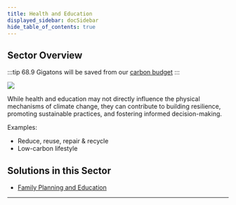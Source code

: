 ```yaml
---
title: Health and Education
displayed_sidebar: docSidebar
hide_table_of_contents: true
---
```


## Sector Overview

:::tip 68.9 Gigatons will be saved from our [carbon budget](../glossary/#carbon-budget)
:::

![](/../static/img/healthy-lifestyle.jpg)

While health and education may not directly influence the physical mechanisms of climate change, they can contribute to building resilience, promoting sustainable practices, and fostering informed decision-making.

Examples:

* Reduce, reuse, repair & recycle
* Low-carbon lifestyle

## Solutions in this Sector

* [Family Planning and Education](../solution-family-planning-and-education)

- - -

